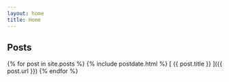 ```yaml
---
layout: home
title: Home
---
```


## Posts

{% for post in site.posts %} {% include postdate.html %}
[ {{ post.title }} ]({{ post.url }}) {% endfor %}